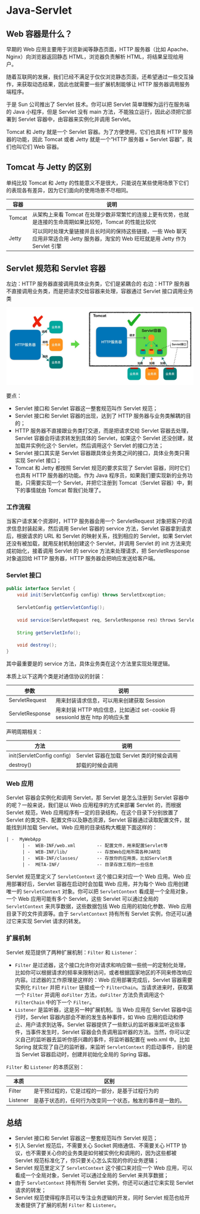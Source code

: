 # Java-Servlet

## Web 容器是什么？

早期的 Web 应用主要用于浏览新闻等静态页面，HTTP 服务器（比如 Apache、Nginx）向浏览器返回静态 HTML，浏览器负责解析 HTML，将结果呈现给用户。

随着互联网的发展，我们已经不满足于仅仅浏览静态页面，还希望通过一些交互操作，来获取动态结果，因此也就需要一些扩展机制能够让 HTTP 服务器调用服务端程序。

于是 Sun 公司推出了 Servlet 技术。你可以把 Servlet 简单理解为运行在服务端的 Java 小程序，但是 Servlet 没有 main 方法，不能独立运行，因此必须把它部署到 Servlet 容器中，由容器来实例化并调用 Servlet。

Tomcat 和 Jetty 就是一个 Servlet 容器。为了方便使用，它们也具有 HTTP 服务器的功能，因此 Tomcat 或者 Jetty 就是一个“HTTP 服务器 + Servlet 容器”，我们也叫它们 Web 容器。

## Tomcat 与 Jetty 的区别

单纯比较 Tomcat 和 Jetty 的性能意义不是很大，只能说在某些使用场景下它们的表现各有差异，因为它们面向的使用场景不尽相同。

| 容器   | 说明                                                                                                                                  |
| ------ | ------------------------------------------------------------------------------------------------------------------------------------- |
| Tomcat | 从架构上来看 Tomcat 在处理少数非常繁忙的连接上更有优势，也就是连接的生命周期如果比较短，Tomcat 的性能比较优                           |
| Jetty  | 可以同时处理大量链接并且长时间的保持这些链接，一些 Web 聊天应用非常适合用 Jetty 服务器，淘宝的 Web 旺旺就是用 Jetty 作为 Servlet 引擎 |

## Servlet 规范和 Servlet 容器

左边：HTTP 服务器直接调用具体业务类，它们是紧耦合的
右边：HTTP 服务器不直接调用业务类，而是把请求交给容器来处理，容器通过 Servlet 接口调用业务类

![Servlet-规范](https://raw.githubusercontent.com/chanshiyucx/yoi/master/2020/Java-Servlet/Servlet-规范.jpg)

要点：

- Servlet 接口和 Servlet 容器这一整套规范叫作 Servlet 规范；
- Servlet 接口和 Servlet 容器的出现，达到了 HTTP 服务器与业务类解耦的目的；
- HTTP 服务器不直接跟业务类打交道，而是把请求交给 Servlet 容器去处理，Servlet 容器会将请求转发到具体的 Servlet，如果这个 Servlet 还没创建，就加载并实例化这个 Servlet，然后调用这个 Servlet 的接口方法；
- Servlet 接口其实是 Servlet 容器跟具体业务类之间的接口，具体业务类只需实现 Servlet 接口；
- Tomcat 和 Jetty 都按照 Servlet 规范的要求实现了 Servlet 容器，同时它们也具有 HTTP 服务器的功能。作为 Java 程序员，如果我们要实现新的业务功能，只需要实现一个 Servlet，并把它注册到 Tomcat（Servlet 容器）中，剩下的事情就由 Tomcat 帮我们处理了。

### 工作流程

当客户请求某个资源时，HTTP 服务器会用一个 ServletRequest 对象把客户的请求信息封装起来，然后调用 Servlet 容器的 service 方法，Servlet 容器拿到请求后，根据请求的 URL 和 Servlet 的映射关系，找到相应的 Servlet，如果 Servlet 还没有被加载，就用反射机制创建这个 Servlet，并调用 Servlet 的 init 方法来完成初始化，接着调用 Servlet 的 service 方法来处理请求，把 ServletResponse 对象返回给 HTTP 服务器，HTTP 服务器会把响应发送给客户端。

### Servlet 接口

```java
public interface Servlet {
    void init(ServletConfig config) throws ServletException;

    ServletConfig getServletConfig();

    void service(ServletRequest req, ServletResponse res）throws ServletException, IOException;

    String getServletInfo();

    void destroy();
}
```

其中最重要是的 service 方法，具体业务类在这个方法里实现处理逻辑。

本质上以下这两个类是对通信协议的封装：

| 参数            | 说明                                                                           |
| --------------- | ------------------------------------------------------------------------------ |
| ServletRequest  | 用来封装请求信息，可以用来创建获取 Session                                     |
| ServletResponse | 用来封装 HTTP 响应信息，比如通过 set\-cookie 将 sessionId 放在 http 的响应头里 |

声明周期相关：

| 方法                       | 说明                                      |
| -------------------------- | ----------------------------------------- |
| init(ServletConfig config) | Servlet 容器在加载 Servlet 类的时候会调用 |
| destroy()                  | 卸载的时候会调用                          |

### Web 应用

Servlet 容器会实例化和调用 Servlet，那 Servlet 是怎么注册到 Servlet 容器中的呢？一般来说，我们是以 Web 应用程序的方式来部署 Servlet 的，而根据 Servlet 规范，Web 应用程序有一定的目录结构，在这个目录下分别放置了 Servlet 的类文件、配置文件以及静态资源，Servlet 容器通过读取配置文件，就能找到并加载 Servlet。Web 应用的目录结构大概是下面这样的：

```
| -  MyWebApp
      | -  WEB-INF/web.xml        -- 配置文件，用来配置Servlet等
      | -  WEB-INF/lib/           -- 存放Web应用所需各种JAR包
      | -  WEB-INF/classes/       -- 存放你的应用类，比如Servlet类
      | -  META-INF/              -- 目录存放工程的一些信息
```

Servlet 规范里定义了 `ServletContext` 这个接口来对应一个 Web 应用。Web 应用部署好后，Servlet 容器在启动时会加载 Web 应用，并为每个 Web 应用创建唯一的 `ServletContext` 对象。你可以把 `ServletContext` 看成是一个全局对象，一个 Web 应用可能有多个 Servlet，这些 Servlet 可以通过全局的 `ServletContext` 来共享数据，这些数据包括 Web 应用的初始化参数、Web 应用目录下的文件资源等。由于 `ServletContext` 持有所有 Servlet 实例，你还可以通过它来实现 Servlet 请求的转发。

### 扩展机制

Servlet 规范提供了两种扩展机制：`Filter` 和 `Listener`：

- `Filter` 是过滤器，这个接口允许你对请求和响应做一些统一的定制化处理，比如你可以根据请求的频率来限制访问，或者根据国家地区的不同来修改响应内容。过滤器的工作原理是这样的：Web 应用部署完成后，Servlet 容器需要实例化 `Filter` 并把 `Filter` 链接成一个 `FilterChain`。当请求进来时，获取第一个 `Filter` 并调用 `doFilter` 方法，`doFilter` 方法负责调用这个 `FilterChain` 中的下一个 `Filter`。
- `Listener` 是监听器，这是另一种扩展机制。当 Web 应用在 Servlet 容器中运行时，Servlet 容器内部会不断的发生各种事件，如 Web 应用的启动和停止、用户请求到达等。Servlet 容器提供了一些默认的监听器来监听这些事件，当事件发生时，Servlet 容器会负责调用监听器的方法。当然，你可以定义自己的监听器去监听你感兴趣的事件，将监听器配置在 web.xml 中。比如 Spring 就实现了自己的监听器，来监听 `ServletContext` 的启动事件，目的是当 Servlet 容器启动时，创建并初始化全局的 Spring 容器。

`Filter` 和 `Listener` 的本质区别：

| 本质     | 区别                                                       |
| -------- | ---------------------------------------------------------- |
| Filter   | 是干预过程的，它是过程的一部分，是基于过程行为的           |
| Listener | 是基于状态的，任何行为改变同一个状态，触发的事件是一致的。 |

## 总结

- Servlet 接口和 Servlet 容器这一整套规范叫作 Servlet 规范；
- 引入 Servlet 规范后，不需要关心 Socket 网络通信、不需要关心 HTTP 协议，也不需要关心你的业务类是如何被实例化和调用的，因为这些都被 Servlet 规范标准化了，你只要关心怎么实现的你的业务逻辑；
- Servlet 规范里定义了 `ServletContext` 这个接口来对应一个 Web 应用，可以看成一个全局对象，Servlet 可以通过全局的 Servlet 来共享数据；
- 由于 `ServletContext` 持有所有 Servlet 实例，你还可以通过它来实现 Servlet 请求的转发；
- Servlet 规范使得程序员可以专注业务逻辑的开发，同时 Servlet 规范也给开发者提供了扩展的机制 `Filter` 和 `Listener`。
